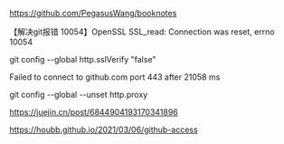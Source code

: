 https://github.com/PegasusWang/booknotes





【解决git报错 10054】OpenSSL SSL_read: Connection was reset, errno 10054  

git config --global http.sslVerify "false"





 Failed to connect to github.com port 443 after 21058 ms

git config --global --unset http.proxy



https://juejin.cn/post/6844904193170341896



https://houbb.github.io/2021/03/06/github-access